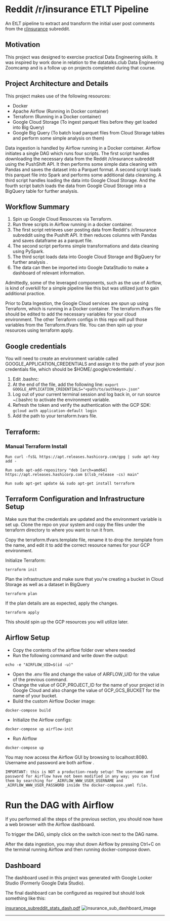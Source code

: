 # Reddit /r/insurance ETLT Pipeline

An EtLT pipeline to extract and transform the initial user post comments from the [r/insurance](https://www.reddit.com/r/insurance/) subreddit.

## Motivation

This project was designed to exercise practical Data Engineering skills.  It was inspired by work done in relation to the datatalks.club Data Engineering Zoomcamp and is a follow up on projects completed during that course.

## Project Architecture and Details
This project makes use of the following resources:
* Docker
* Apache Airflow (Running in Docker container)
* Terraform (Running in a Docker container)
* Google Cloud Storage (To ingest parquet files before they get loaded into Big Query)
* Google Big Query (To batch load parquet files from Cloud Storage tables and perform some simple analysis on them)

Data ingestion is handled by Airflow running in a Docker container.  Airflow initiates a single DAG which runs four scripts. The first script handles downloading the necessary data from the Reddit /r/insurance subreddit using the PushShift API. It then performs some simple data cleaning with Pandas and saves the dataset into a Parquet format. A second script loads this parquet file into Spark and performs some additional data cleansing. A third script handles loading the data into Google Cloud Storage. And the fourth script batch loads the data from Google Cloud Storage into a BigQuery table for further analysis.

## Workflow Summary
1) Spin up Google Cloud Resources via Terraform.
2) Run three scripts in Airflow running in a docker container.
3) The first script retrieves user posting data from Reddit's /r/Insurance subreddit using the Pushift API. It then reduces columns with Pandas and saves dataframe as a parquet file.
4) The second script performs simple transformations and data cleaning using PySpark.
5) The third script loads data into Google Cloud Storage and BigQuery for further analysis .
6) The data can then be imported into Google DataStudio to make a dashboard of relevant information.

Admittedly, some of the leveraged components, such as the use of Airflow, is kind of overkill for a simple pipeline like this but was utilized just to gain additional practice.

Prior to Data Ingestion, the Google Cloud services are spun up using Terraform, which is running in a Docker container. The terraform.tfvars file should be edited to add the necessary variables for your cloud environment. The other Terraform configs in this repo will pull those variables from the Terraform.tfvars file. You can then spin up your resources using terraform apply.

## Google credentials
You will need to create an environment variable called GOOGLE_APPLICATION_CREDENTIALS and assign it to the path of your json credentials file, which should be $HOME/.google/credentials/ . 
1. Edit .bashrc:
2. At the end of the file, add the following line:
```export GOOGLE_APPLICATION_CREDENTIALS="<path/to/authkeys>.json" ```
3. Log out of your current terminal session and log back in, or run source ~/.bashrc to activate the environment variable.
4. Refresh the token and verify the authentication with the GCP SDK:
```gcloud auth application-default login ```
5. Add the path to your terraform.tvars file.


## Terraform:
### Manual Terraform Install
```Run curl -fsSL https://apt.releases.hashicorp.com/gpg | sudo apt-key add - ```

```Run sudo apt-add-repository "deb [arch=amd64] https://apt.releases.hashicorp.com $(lsb_release -cs) main" ```

```Run sudo apt-get update && sudo apt-get install terraform ```

## Terraform Configuration and Infrastructure Setup
Make sure that the credentials are updated and the environment variable is set up.
Clone the repo on your system and copy the files under the terraform directory to where you want to run it from.

Copy the terraform.tfvars.template file, rename it to drop the .template from the name, and edit it to add the correct resource names for your GCP environment.

Initialize Terraform:

```terraform init```

Plan the infrastructure and make sure that you're creating a bucket in Cloud Storage as well as a dataset in BigQuery

```terraform plan```

If the plan details are as expected, apply the changes.

```terraform apply```

This should spin up the GCP resources you will utilize later.

## Airflow Setup
* Copy the contents of the airflow folder over where needed
* Run the following command and write down the output:

```echo -e "AIRFLOW_UID=$(id -u)" ```
* Open the .env file and change the value of AIRFLOW_UID for the value of the previous command.
* Change the value of GCP_PROJECT_ID for the name of your project id in Google Cloud and also change the value of GCP_GCS_BUCKET for the name of your bucket.
* Build the custom Airflow Docker image:

```docker-compose build```
* Initialize the Airflow configs:

```docker-compose up airflow-init```
* Run Airflow

```docker-compose up```

You may now access the Airflow GUI by browsing to localhost:8080. Username and password are both airflow .

```IMPORTANT: this is NOT a production-ready setup! The username and password for Airflow have not been modified in any way; you can find them by searching for _AIRFLOW_WWW_USER_USERNAME and _AIRFLOW_WWW_USER_PASSWORD inside the docker-compose.yaml file.```

# Run the DAG with Airflow
If you performed all the steps of the previous section, you should now have a web browser with the Airflow dashboard.

To trigger the DAG, simply click on the switch icon next to the DAG name. 

After the data ingestion, you may shut down Airflow by pressing Ctrl+C on the terminal running Airflow and then running docker-compose down. 

## Dashboard
The dashboard used in this project was generated with Google Looker Studio (Formerly Google Data Studio).

The final dashboard can be configured as required but should look something like this:

[insurance_subreddit_stats_dash.pdf](https://github.com/jluera/insurance_sub_pipeline/files/9134594/insurance_subreddit_stats_dash.pdf)
![insurance_sub_dashboard_image](https://user-images.githubusercontent.com/367461/179586842-8f60e9a3-0fa9-4c08-9705-528d58c1cf09.png)



-------------------
